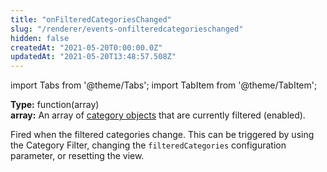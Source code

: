 ```yaml
---
title: "onFilteredCategoriesChanged"
slug: "/renderer/events-onfilteredcategorieschanged"
hidden: false
createdAt: "2021-05-20T0:00:00.0Z"
updatedAt: "2021-05-20T13:48:57.508Z"
---
```


import Tabs from '@theme/Tabs';
import TabItem from '@theme/TabItem';

**Type:** function(array)  
**array:** An array of [category objects](/docs/renderer/object-properties-objectcategory/) that are currently filtered (enabled).

Fired when the filtered categories change. This can be triggered by using the Category Filter, changing the `filteredCategories` configuration parameter, or resetting the view.
